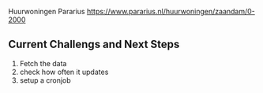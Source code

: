 Huurwoningen Pararius
https://www.pararius.nl/huurwoningen/zaandam/0-2000

## Current Challengs and Next Steps

1. Fetch the data
2. check how often it updates
3. setup a cronjob
